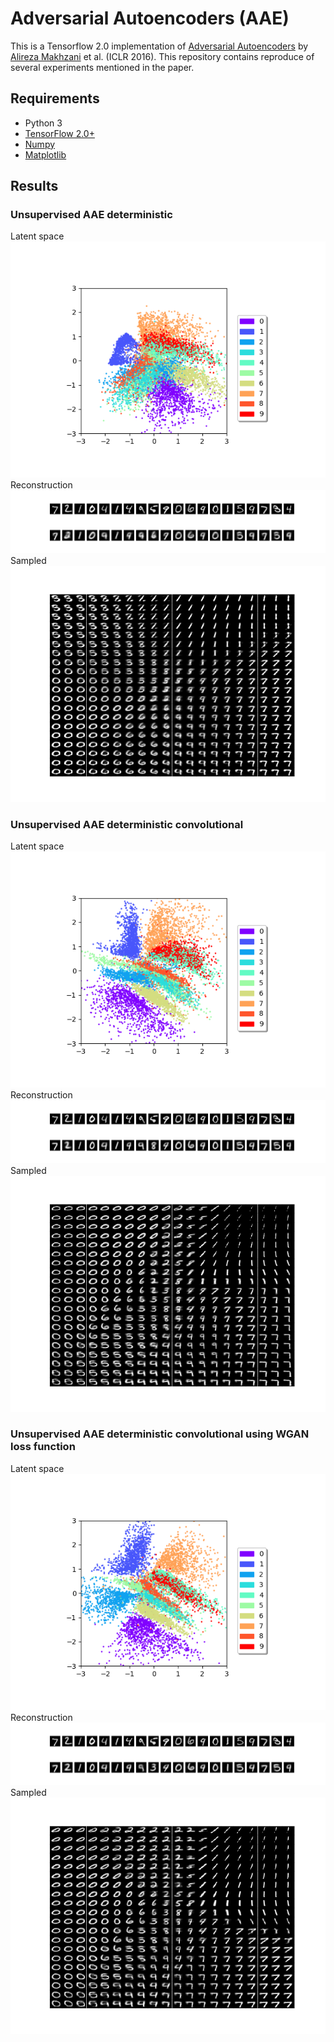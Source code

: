 # Adversarial Autoencoders (AAE)
 This is a Tensorflow 2.0 implementation of [Adversarial Autoencoders](https://arxiv.org/abs/1511.05644) by [Alireza Makhzani](http://www.alireza.ai/) et al. (ICLR 2016). This repository contains reproduce of several experiments mentioned in the paper.
 
## Requirements
- Python 3
- [TensorFlow 2.0+](https://www.tensorflow.org/)
- [Numpy](http://www.numpy.org/)
- [Matplotlib](https://matplotlib.org/)

## Results
### Unsupervised AAE deterministic
Latent space
![Latent space](figs/unsupervised_aae_deterministic/latent.png)
Reconstruction
![Latent space](figs/unsupervised_aae_deterministic/reconstruction.png)
Sampled
![Latent space](figs/unsupervised_aae_deterministic/sampling.png)

### Unsupervised AAE deterministic convolutional
Latent space
![Latent space](figs/unsupervised_aae_deterministic_convolutional/latent.png)
Reconstruction
![Latent space](figs/unsupervised_aae_deterministic_convolutional/reconstruction.png)
Sampled
![Latent space](figs/unsupervised_aae_deterministic_convolutional/sampling.png)

### Unsupervised AAE deterministic convolutional using WGAN loss function
Latent space
![Latent space](figs/unsupervised_aae_deterministic_convolutional_wasserstein/latent.png)
Reconstruction
![Latent space](figs/unsupervised_aae_deterministic_convolutional_wasserstein/reconstruction.png)
Sampled
![Latent space](figs/unsupervised_aae_deterministic_convolutional_wasserstein/sampling.png)
